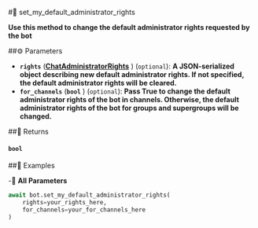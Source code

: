 #🔧 set_my_default_administrator_rights

**Use this method to change the default administrator rights requested by the bot**

##⚙️ Parameters

- **`rights`** (**[ChatAdministratorRights](../types/ChatAdministratorRights.md)** ) (`optional`): **A JSON-serialized object describing new default administrator rights. If not specified,
the default administrator rights will be cleared.**
- **`for_channels`** (**`bool`** ) (`optional`): **Pass True to change the default administrator rights of the bot in channels.
Otherwise, the default administrator rights of the bot for groups and supergroups will be changed.**

##📲 Returns

#### `bool`

##📀 Examples


-🔋 **All Parameters**

```python
await bot.set_my_default_administrator_rights(
    rights=your_rights_here,
    for_channels=your_for_channels_here
)
```
